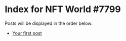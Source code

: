 # Index for NFT World #7799
Posts will be displayed in the order below:

- [Your first post](./001-first.md)

